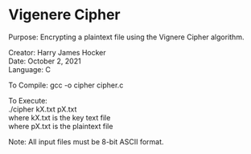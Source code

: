 # Vigenere Cipher

Purpose: Encrypting a plaintext file using the Vignere Cipher algorithm.

Creator: Harry James Hocker\
Date: October 2, 2021\
Language: C

To Compile: gcc -o cipher cipher.c

To Execute:\
./cipher kX.txt pX.txt\
where kX.txt is the key text file\
where pX.txt is the plaintext file

Note: All input files must be 8-bit ASCII format. 
